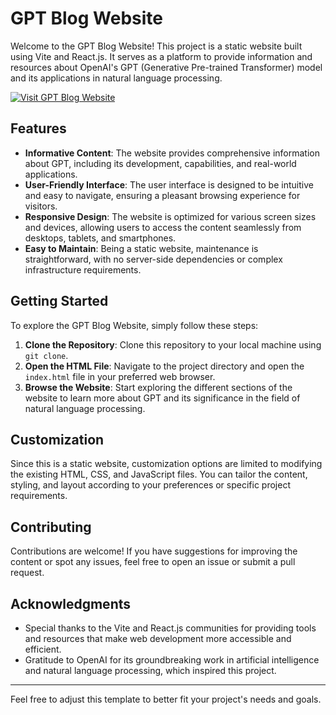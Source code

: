 # GPT Blog Website

Welcome to the GPT Blog Website! This project is a static website built using Vite and React.js. It serves as a platform to provide information and resources about OpenAI's GPT (Generative Pre-trained Transformer) model and its applications in natural language processing.

[![Visit GPT Blog Website](https://github.com/glitter06/gpt/assets/154607169/9574780d-9a7e-4d59-98fa-538c8b927863)](https://gpt97.netlify.app/)

## Features

- **Informative Content**: The website provides comprehensive information about GPT, including its development, capabilities, and real-world applications.
- **User-Friendly Interface**: The user interface is designed to be intuitive and easy to navigate, ensuring a pleasant browsing experience for visitors.
- **Responsive Design**: The website is optimized for various screen sizes and devices, allowing users to access the content seamlessly from desktops, tablets, and smartphones.
- **Easy to Maintain**: Being a static website, maintenance is straightforward, with no server-side dependencies or complex infrastructure requirements.

## Getting Started

To explore the GPT Blog Website, simply follow these steps:

1. **Clone the Repository**: Clone this repository to your local machine using `git clone`.
2. **Open the HTML File**: Navigate to the project directory and open the `index.html` file in your preferred web browser.
3. **Browse the Website**: Start exploring the different sections of the website to learn more about GPT and its significance in the field of natural language processing.

## Customization

Since this is a static website, customization options are limited to modifying the existing HTML, CSS, and JavaScript files. You can tailor the content, styling, and layout according to your preferences or specific project requirements.

## Contributing

Contributions are welcome! If you have suggestions for improving the content or spot any issues, feel free to open an issue or submit a pull request.

## Acknowledgments

- Special thanks to the Vite and React.js communities for providing tools and resources that make web development more accessible and efficient.
- Gratitude to OpenAI for its groundbreaking work in artificial intelligence and natural language processing, which inspired this project.

---

Feel free to adjust this template to better fit your project's needs and goals.
